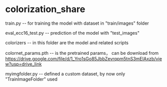 ﻿# colorization_share
train.py -- for training the model with dataset in "train/images" folder

eval_ecc16_test.py -- prediction of the model with "test_images"

colorizers -- in this folder are the model and related scripts

colornet_params.pth -- is the pretrained params， can be download from https://drive.google.com/file/d/1_Yro1sGo85JbbZevrqpm5tnS3mEIAxzb/view?usp=drive_link

myimgfolder.py -- defined a custom dataset, by now only "TrainImageFolder" used
